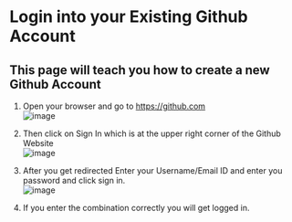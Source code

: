 # Login into your Existing Github Account
## This page will teach you how to create a new Github Account

1. Open your browser and go to https://github.com <br>
![image](https://user-images.githubusercontent.com/62509578/115949736-a6a8fc00-a4f4-11eb-9a84-068d0a577dc6.png)

2. Then click on Sign In which is at the upper right corner of the Github Website <br>
![image](https://user-images.githubusercontent.com/62509578/115949743-c6402480-a4f4-11eb-9ba0-8a9424420d89.png)

3. After you get redirected Enter your Username/Email ID and enter you password and click sign in. <br>
![image](https://user-images.githubusercontent.com/62509578/115949787-10290a80-a4f5-11eb-96ef-80a80646d24a.png)

4. If you enter the combination correctly you will get logged in.
